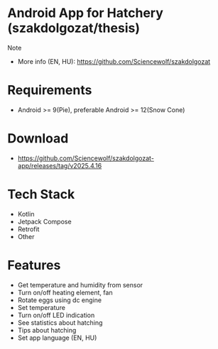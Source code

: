# Android App for Hatchery (szakdolgozat/thesis)

> [!NOTE]
> - More info (EN, HU): https://github.com/Sciencewolf/szakdolgozat

# Requirements
- Android >= 9(Pie), preferable Android >= 12(Snow Cone)

# Download
- https://github.com/Sciencewolf/szakdolgozat-app/releases/tag/v2025.4.16

# Tech Stack

- Kotlin
- Jetpack Compose
- Retrofit
- Other

# Features

- Get temperature and humidity from sensor
- Turn on/off heating element, fan
- Rotate eggs using dc engine
- Set temperature
- Turn on/off LED indication
- See statistics about hatching
- Tips about hatching
- Set app language (EN, HU)